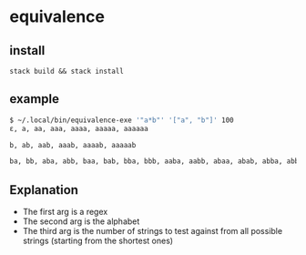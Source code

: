 # equivalence

## install

`stack build && stack install`

## example

```bash
$ ~/.local/bin/equivalence-exe '"a*b"' '["a", "b"]' 100
ε, a, aa, aaa, aaaa, aaaaa, aaaaaa

b, ab, aab, aaab, aaaab, aaaaab

ba, bb, aba, abb, baa, bab, bba, bbb, aaba, aabb, abaa, abab, abba, abbb, baaa, baab, baba, babb, bbaa, bbab, bbba, bbbb, aaaba, aaabb, aabaa, aabab, aabba, aabbb, abaaa, abaab, ababa, ababb, abbaa, abbab, abbba, abbbb, baaaa, baaab, baaba, baabb, babaa, babab, babba, babbb, bbaaa, bbaab, bbaba, bbabb, bbbaa, bbbab, bbbba, bbbbb, aaaaba, aaaabb, aaabaa, aaabab, aaabba, aaabbb, aabaaa, aabaab, aababa, aababb, aabbaa, aabbab, aabbba, aabbbb, abaaaa, abaaab, abaaba, abaabb, ababaa, ababab, ababba, ababbb, abbaaa, abbaab, abbaba, abbabb, abbbaa, abbbab, abbbba, abbbbb, baaaaa, baaaab, baaaba, baaabb, baabaa

```

## Explanation
* The first arg is a regex
* The second arg is the alphabet
* The third arg is the number of strings to test against from all possible
  strings (starting from the shortest ones)
